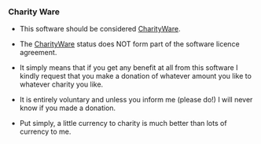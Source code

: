 ### Charity Ware

- This software should be considered [CharityWare](http://charityware.info/).

- The [CharityWare](http://charityware.info/) status does NOT form part of the software licence agreement. 

- It simply means that if you get any benefit at all from this software I kindly request that you make a donation of whatever amount you like to whatever charity you like. 

- It is entirely voluntary and unless you inform me (please do!) I will never know if you made a donation.

- Put simply, a little currency to charity is much better than lots of currency to me.
